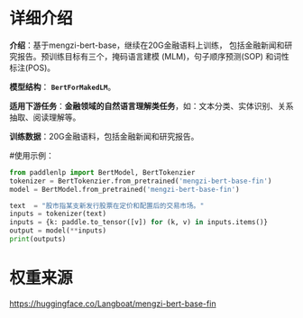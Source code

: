 # 详细介绍
**介绍**：基于mengzi-bert-base，继续在20G金融语料上训练，
包括金融新闻和研究报告。预训练目标有三个，掩码语言建模 (MLM)，句子顺序预测(SOP)
和词性标注(POS)。

**模型结构**： **`BertForMakedLM`**。

**适用下游任务**：**金融领域的自然语言理解类任务**，如：文本分类、实体识别、关系抽取、阅读理解等。

**训练数据**：20G金融语料，包括金融新闻和研究报告。

#使用示例：
```python
from paddlenlp import BertModel, BertTokenzier
tokenizer = BertTokenzier.from_pretrained('mengzi-bert-base-fin')
model = BertModel.from_pretrained('mengzi-bert-base-fin')

text  = "股市指某支新发行股票在定价和配置后的交易市场。"
inputs = tokenizer(text)
inputs = {k: paddle.to_tensor([v]) for (k, v) in inputs.items()}
output = model(**inputs)
print(outputs)
```

# 权重来源
https://huggingface.co/Langboat/mengzi-bert-base-fin
